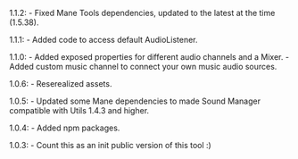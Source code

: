 1.1.2:
    - Fixed Mane Tools dependencies, updated to the latest at the time (1.5.38).

1.1.1:
    - Added code to access default AudioListener.

1.1.0:
    - Added exposed properties for different audio channels and a Mixer.
    - Added custom music channel to connect your own music audio sources.

1.0.6:
    - Reserealized assets.

1.0.5:
    - Updated some Mane dependencies to made Sound Manager compatible with Utils 1.4.3 and higher.

1.0.4:
    - Added npm packages.

1.0.3:
    - Count this as an init public version of this tool :)